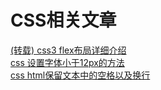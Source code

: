 # CSS相关文章
[(转载) css3 flex布局详细介绍](http://www.ruanyifeng.com/blog/2015/07/flex-grammar.html)  
[css 设置字体小于12px的方法](https://blog.csdn.net/u014678583/article/details/105075017)  
[css html保留文本中的空格以及换行](https://blog.csdn.net/u014678583/article/details/107467165)  